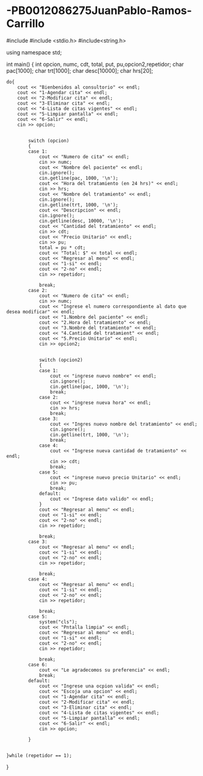 # -PB0012086275JuanPablo-Ramos-Carrillo
#include <iostream>
#include <stdio.h>
#include<string.h>

using namespace std;


int main()
{
	int opcion, numc, cdt, total, put, pu,opcion2,repetidor;
	char pac[1000];
	char trt[1000];
	char desc[10000];
	char hrs[20];
	
	do{
		cout << "Bienbenidos al consultorio" << endl;
		cout << "1-Agendar cita" << endl;
		cout << "2-Modificar cita" << endl;
		cout << "3-Eliminar cita" << endl;
		cout << "4-Lista de citas vigentes" << endl;
		cout << "5-Limpiar pantalla" << endl;
		cout << "6-Salir" << endl;
		cin >> opcion;
		
		
			switch (opcion)
			{
			case 1:
				cout << "Numero de cita" << endl;
				cin >> numc;
				cout << "Nombre del paciente" << endl;
				cin.ignore();
				cin.getline(pac, 1000, '\n');
				cout << "Hora del tratamiento (en 24 hrs)" << endl;
				cin >> hrs;			
				cout << "Nombre del tratamiento" << endl;
				cin.ignore();
				cin.getline(trt, 1000, '\n');
				cout << "Descripcion" << endl;
				cin.ignore();
				cin.getline(desc, 10000, '\n');
				cout << "Cantidad del tratamiento" << endl;
				cin >> cdt;
				cout << "Precio Unitario" << endl;
				cin >> pu;
				total = pu * cdt;
				cout << "Total: $" << total << endl;
				cout << "Regresar al menu" << endl;
				cout << "1-si" << endl;
				cout << "2-no" << endl;
				cin >> repetidor;

				break;
			case 2:
				cout << "Numero de cita" << endl;
				cin >> numc;
				cout << "Ingrese el numero correspondiente al dato que desea modificar" << endl;
				cout << "1.Nombre del paciente" << endl;
				cout << "2.Hora del tratamiento" << endl;
				cout << "3.Nombre del tratamiento" << endl;
				cout << "4.Cantidad del tratamient" << endl;
				cout << "5.Precio Unitario" << endl;
				cin >> opcion2;


				switch (opcion2)
				{
				case 1:
					cout << "ingrese nuevo nombre" << endl;
					cin.ignore();
					cin.getline(pac, 1000, '\n');
					break;
				case 2:
					cout << "ingrese nueva hora" << endl;
					cin >> hrs;
					break;
				case 3:
					cout << "Ingres nuevo nombre del tratamiento" << endl;
					cin.ignore();
					cin.getline(trt, 1000, '\n');
					break;
				case 4:
					cout << "Ingrese nueva cantidad de tratamiento" << endl;
					cin >> cdt;
					break;
				case 5:
					cout << "ingrese nuevo precio Unitario" << endl;
					cin >> pu;
					break;
				default:
					cout << "Ingrese dato valido" << endl;
				}
				cout << "Regresar al menu" << endl;
				cout << "1-si" << endl;
				cout << "2-no" << endl;
				cin >> repetidor;

				break;
			case 3:
				cout << "Regresar al menu" << endl;
				cout << "1-si" << endl;
				cout << "2-no" << endl;
				cin >> repetidor;

				break;
			case 4:
				cout << "Regresar al menu" << endl;
				cout << "1-si" << endl;
				cout << "2-no" << endl;
				cin >> repetidor;

				break;
			case 5:
				system("cls");
				cout << "Pntalla limpia" << endl;
				cout << "Regresar al menu" << endl;
				cout << "1-si" << endl;
				cout << "2-no" << endl;
				cin >> repetidor;

				break;
			case 6:
				cout << "Le agradecomos su preferencia" << endl;
				break;
			default:
				cout << "Ingrese una ocpion valida" << endl;
				cout << "Escoja una opcion" << endl;
				cout << "1-Agendar cita" << endl;
				cout << "2-Modificar cita" << endl;
				cout << "3-Eliminar cita" << endl;
				cout << "4-Lista de citas vigentes" << endl;
				cout << "5-Limpiar pantalla" << endl;
				cout << "6-Salir" << endl;
				cin >> opcion;

			}
			
		
	}while (repetidor == 1);
	
}
